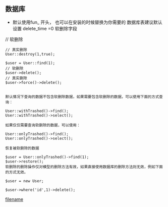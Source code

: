## 数据库
- 默认使用fun_ 开头， 也可以在安装的时候替换为你需要的 数据库表建议默认设置 delete_time =0  软删除字段  

// 软删除
```User::destroy(1);
// 真实删除
User::destroy(1,true);

$user = User::find(1);
// 软删除
$user->delete();
// 真实删除
$user->force()->delete();


默认情况下查询的数据不包含软删除数据，如果需要包含软删除的数据，可以使用下面的方式查询：

User::withTrashed()->find();
User::withTrashed()->select();

如果仅仅需要查询软删除的数据，可以使用：

User::onlyTrashed()->find();
User::onlyTrashed()->select();

恢复被软删除的数据

$user = User::onlyTrashed()->find(1);
$user->restore();
软删除的删除操作仅对模型的删除方法有效，如果直接使用数据库的删除方法则无效，例如下面的方式无效。

$user = new User;

$user->where('id',1)->delete();
```

[filename](powered.md ':include')
